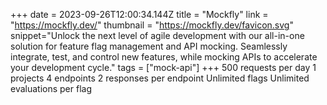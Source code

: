 +++
date = 2023-09-26T12:00:34.144Z
title = "Mockfly"
link = "https://mockfly.dev/"
thumbnail = "https://mockfly.dev/favicon.svg"
snippet="Unlock the next level of agile development with our all-in-one solution for feature flag management and API mocking. Seamlessly integrate, test, and control new features, while mocking APIs to accelerate your development cycle."
tags = ["mock-api"]
+++
500 requests per day
1 projects
4 endpoints
2 responses per endpoint
Unlimited flags
Unlimited evaluations per flag
